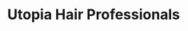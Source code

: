 ---
title: "Utopia Hair Professionals"
url: /liverpool/utopia-hair-professionals/
shop: hairdresser
---